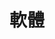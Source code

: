 ---
category: [software] #Category ID.
hue: var(--c-themeHueGreen) #Category hue. See note [1].
title: 軟體 #Category title.
description: 軟體應用與說明。
---